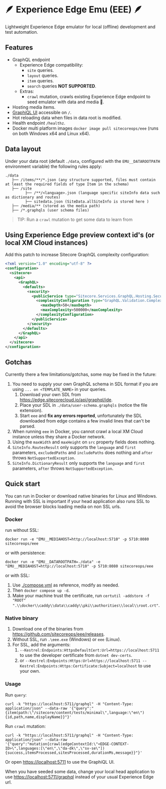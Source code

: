 # 🪶 Experience Edge Emu (EEE) 🪶

Lightweight Experience Edge emulator for local (offline) development and test automation.

## Features

- GraphQL endpoint
  - Experience Edge compatibility:
    - `site` queries.
    - `layout` queries.
    - `item` queries.
    - `search` queries **NOT SUPPORTED**.
  - Extras:
    - `crawl` mutation, crawls existing Experience Edge endpoint to seed emulator with data and media 🚀.
- Hosting media items.
- [GraphiQL UI](https://github.com/graphql-dotnet/server) accessible on `/`.
- Hot reloading data when files in data root is modified.
- Health endpoint `/healthz`.
- Docker multi platform images `docker image pull sitecoreops/eee` (runs on both Windows x64 and Linux x64).

## Data layout

Under your data root (default `./data`, configured with the `EMU__DATAROOTPATH` environment variable) the following rules apply:

```text
./data
   ├── /items/**/*.json (any structure supported, files must contain at least the required fields of type Item in the schema)
   ├── /site
         ├── /**/<language>.json (language specific siteInfo data such as dictionary and routes)
         ├── sitedata.json (SiteData.allSiteInfo is stored here )
   ├── /media/** (stored as the media path)
   ├── /*.graphqls (user schema files)
```

> TIP: Run a `crawl` mutation to get some data to learn from

## Using Experience Edge preview context id's (or local XM Cloud instances)

Add this patch to increase Sitecore GraphQL complexity configuration:

```xml
<?xml version="1.0" encoding="utf-8" ?>
<configuration>
  <sitecore>
    <api>
      <GraphQL>
        <defaults>
          <security>
            <publicService type="Sitecore.Services.GraphQL.Hosting.Security.GraphQLSecurity, Sitecore.Services.GraphQL">
              <complexityConfiguration type="GraphQL.Validation.Complexity.ComplexityConfiguration, GraphQL">
                <maxDepth>50</maxDepth>
                <maxComplexity>500000</maxComplexity>
              </complexityConfiguration>
            </publicService>
          </security>
        </defaults>
      </GraphQL>
    </api>
  </sitecore>
</configuration>
```

## Gotchas

Currently there a few limitations/gotchas, some may be fixed in the future:

1. You need to supply your own GraphQL schema in SDL format if you are using `... on <TEMPLATE_NAME>` in your queries.
   1. Download your own SDL from <https://edge.sitecorecloud.io/api/graphql/ide>.
   1. Place your SDL in `./data/user-schema.graphqls` (notice the file extension).
   1. Start `eee` and **fix any errors reported**, unfortunately the SDL downloaded from edge contains a few invalid lines that can't be parsed.
1. When running `eee` in Docker, you cannot crawl a local XM Cloud instance unless they share a Docker network.
1. Using the `maxWidth` and `maxHeight` on `src` property fields does nothing.
1. `SiteInfo.RoutesResult` only supports the `language` and `first` parameters, `excludedPaths` and `includePaths` does nothing and `after` throws `NotSupportedException`.
1. `SiteInfo.DictionaryResult` only supports the `language` and `first` parameters, `after` throws `NotSupportedException`.

## Quick start

You can run in Docker or download native binaries for Linux and Windows. Running with SSL is important if your head application also runs SSL to avoid the browser blocks loading media on non SSL urls.

### Docker

run without SSL:

`docker run -e "EMU__MEDIAHOST=http://localhost:5710" -p 5710:8080 sitecoreops/eee`

or with persistence:

`docker run -e "EMU__DATAROOTPATH=./data" -e "EMU__MEDIAHOST=http://localhost:5710" -p 5710:8080 sitecoreops/eee`

or with SSL:

1. Use [./compose.yml](./compose.yml) as reference, modify as needed.
1. Then `docker compose up -d`.
1. Make your machine trust the certificate, run `certutil -addstore -f "ROOT" ".\\docker\\caddy\\data\\caddy\\pki\\authorities\\local\\root.crt"`.

### Native binary

1. Download one of the binaries from <https://github.com/sitecoreops/eee/releases>.
1. Without SSL, run `.\eee.exe` (Windows) or `eee` (Linux).
1. For SSL, add the arguments:
   1. `--Kestrel:Endpoints:HttpsDefaultCert:Url=https://localhost:5711` to use the developer certificate from `dotnet dev-certs`.
   1. or `--Kestrel:Endpoints:Https:Url=https://localhost:5711 --Kestrel:Endpoints:Https:Certificate:Subject=localhost` to use your own.

### Usage

Run `query`:

`curl -k "https://localhost:5711/graphql" -H "Content-Type: application/json" --data-raw '{"query":"{item(path:\"/sitecore/content/tests/minimal\",language:\"en\"){id,path,name,displayName}}"}'`

Run `crawl` mutation:

`curl -k "https://localhost:5711/graphql" -H "Content-Type: application/json" --data-raw '{"query":"mutation{crawl(edgeContextId:\"<EDGE-CONTEXT-ID>\",languages:[\"en\",\"da-dk\",\"sv-se\"]){success,itemsProcessed,sitesProcessed,durationMs,message}}"}'`

Or open <https://localhost:5711> to use the GraphiQL UI.

When you have seeded some data, change your local head application to use <https://localhost:5711/graphql> instead of your usual Experience Edge url.
